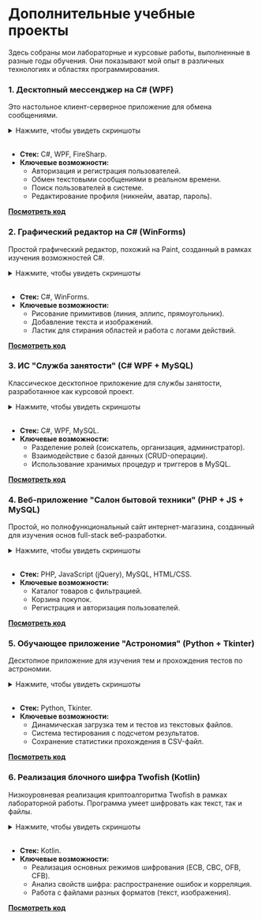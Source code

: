 # Дополнительные учебные проекты

Здесь собраны мои лабораторные и курсовые работы, выполненные в разные годы обучения. Они показывают мой опыт в различных технологиях и областях программирования.

### 1. Десктопный мессенджер на C# (WPF)

Это настольное клиент-серверное приложение для обмена сообщениями.

<details>
    <summary>Нажмите, чтобы увидеть скриншоты</summary>
    <br>
    <div align="center">
        <img src="assets/csharp-messenger.jpeg" alt=""/>
        <br>
        <sub><b>Окно чата с пользователем test</b></sub>
        <br>
        <br>
        <img src="assets/csharp-messenger2.jpeg" alt=""/>
        <br>
        <sub><b>Стартовое окно авторизации и регистрации, авторизация зарегистрированного пользователя</b></sub>
        <br>
        <br>
        <img src="assets/csharp-messenger3.jpeg" alt=""/>
        <br>
        <sub><b>Отправка письма на указанную электронную почту и появление поля для подтверждения</b></sub>
    </div>
</details>
<br>

* **Стек:** C#, WPF, FireSharp.
* **Ключевые возможности:**
    * Авторизация и регистрация пользователей.
    * Обмен текстовыми сообщениями в реальном времени.
    * Поиск пользователей в системе.
    * Редактирование профиля (никнейм, аватар, пароль).

**[Посмотреть код](./csharp-messenger/)**

### 2. Графический редактор на C# (WinForms)

Простой графический редактор, похожий на Paint, созданный в рамках изучения возможностей C#.

<details>
    <summary>Нажмите, чтобы увидеть скриншоты</summary>
    <br>
    <div align="center">
        <img src="assets/csharp-paint.jpeg" alt=""/>
        <br>
        <sub><b>Рисунок</b></sub>
        <br>
        <br>
        <img src="assets/csharp-paint2.jpeg" alt=""/>
        <br>
        <sub><b>Форма с 5 последними изменениями</b></sub>
        <br>
        <br>
        <img src="assets/csharp-paint3.jpeg" alt=""/>
        <br>
        <sub><b>Форма с инструментами</b></sub>
    </div>
</details>
<br>

* **Стек:** C#, WinForms.
* **Ключевые возможности:**
    * Рисование примитивов (линия, эллипс, прямоугольник).
    * Добавление текста и изображений.
    * Ластик для стирания областей и работа с логами действий.

**[Посмотреть код](./csharp-paint/)**

### 3. ИС "Служба занятости" (C# WPF + MySQL)

Классическое десктопное приложение для службы занятости, разработанное как курсовой проект.

<details>
    <summary>Нажмите, чтобы увидеть скриншоты</summary>
    <br>
    <div align="center">
        <img src="assets/employment-service.jpeg" alt=""/>
        <br>
        <sub><b>Поиск вакансий с помощью фильтров</b></sub>
        <br>
        <br>
        <img src="assets/employment-service2.jpeg" alt=""/>
        <br>
        <sub><b>Информация о соискателе в профиле</b></sub>
        <br>
        <br>
        <img src="assets/employment-service3.jpeg" alt=""/>
        <br>
        <sub><b>Форма авторизации в системе</b></sub>
    </div>
</details>
<br>

* **Стек:** C#, WPF, MySQL.
* **Ключевые возможности:**
    * Разделение ролей (соискатель, организация, администратор).
    * Взаимодействие с базой данных (CRUD-операции).
    * Использование хранимых процедур и триггеров в MySQL.

**[Посмотреть код](./employment-service/)**

### 4. Веб-приложение "Салон бытовой техники" (PHP + JS + MySQL)

Простой, но полнофункциональный сайт интернет-магазина, созданный для изучения основ full-stack веб-разработки.

<details>
    <summary>Нажмите, чтобы увидеть скриншоты</summary>
    <br>
    <div align="center">
        <img src="assets/lifesist.jpeg" alt=""/>
        <br>
        <sub><b>Главная страница сайта</b></sub>
        <br>
        <br>
        <img src="assets/lifesist2.jpeg" alt=""/>
        <br>
        <sub><b>Страница «Холодильники однокамерные»</b></sub>
        <br>
        <br>
        <img src="assets/lifesist3.jpeg" alt=""/>
        <br>
        <sub><b>Страница товара с его характеристиками, описанием и отзывами</b></sub>
        <br>
        <br>
        <img src="assets/lifesist4.jpeg" alt=""/>
        <br>
        <sub><b>Блок отзывов о товаре</b></sub>
    </div>
</details>
<br>

* **Стек:** PHP, JavaScript (jQuery), MySQL, HTML/CSS.
* **Ключевые возможности:**
    * Каталог товаров с фильтрацией.
    * Корзина покупок.
    * Регистрация и авторизация пользователей.

**[Посмотреть код](./lifesist.tk/)**

### 5. Обучающее приложение "Астрономия" (Python + Tkinter)

Десктопное приложение для изучения тем и прохождения тестов по астрономии.

<details>
    <summary>Нажмите, чтобы увидеть скриншоты</summary>
    <br>
    <div align="center">
        <img src="assets/python-astronomy.jpeg" alt=""/>
        <br>
        <sub><b>Экран главного меню приложения</b></sub>
        <br>
        <br>
        <img src="assets/python-astronomy2.jpeg" alt=""/>
        <br>
        <sub><b>Экран теории приложения</b></sub>
        <br>
        <br>
        <img src="assets/python-astronomy3.jpeg" alt=""/>
        <br>
        <sub><b>Последний вопрос теста по теме</b></sub>
        <br>
        <br>
        <img src="assets/python-astronomy4.jpeg" alt=""/>
        <br>
        <sub><b>Таблица результатов тестирования с выделенным последним результатом</b></sub>
    </div>
</details>
<br>

* **Стек:** Python, Tkinter.
* **Ключевые возможности:**
    * Динамическая загрузка тем и тестов из текстовых файлов.
    * Система тестирования с подсчетом результатов.
    * Сохранение статистики прохождения в CSV-файл.

**[Посмотреть код](./python-astronomy/)**

### 6. Реализация блочного шифра Twofish (Kotlin)

Низкоуровневая реализация криптоалгоритма Twofish в рамках лабораторной работы. Программа умеет шифровать как текст, так и файлы.

<details>
    <summary>Нажмите, чтобы увидеть скриншоты</summary>
    <br>
    <div align="center">
        <img src="assets/twofish.jpeg" alt=""/>
        <br>
        <sub><b>Результат шифрования текста</b></sub>
        <br>
        <br>
        <img src="assets/twofish2.jpeg" alt=""/>
        <br>
        <sub><b>Результат дешифрования текста</b></sub>
        <br>
        <br>
        <img src="assets/twofish3.jpeg" alt=""/>
        <br>
        <sub><b>Исходная картинка</b></sub>
        <br>
        <br>
        <img src="assets/twofish4.jpeg" alt=""/>
        <br>
        <sub><b>Зашифрованная в режиме CBC картинка</b></sub>
    </div>
</details>
<br>

* **Стек:** Kotlin.
* **Ключевые возможности:**
    * Реализация основных режимов шифрования (ECB, CBC, OFB, CFB).
    * Анализ свойств шифра: распространение ошибок и корреляция.
    * Работа с файлами разных форматов (текст, изображения).

**[Посмотреть код](./twofish/)**